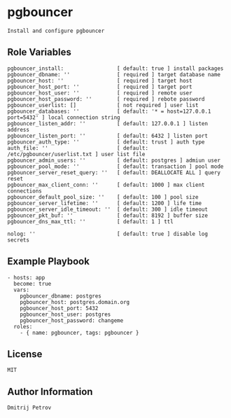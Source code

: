 pgbouncer
=========

    Install and configure pgbouncer

Role Variables
--------------

    pgbouncer_install:                 [ default: true ] install packages
    pgbouncer_dbname: ''               [ required ] target database name 
    pgbouncer_host: ''                 [ required ] target host
    pgbouncer_host_port: ''            [ required ] target port
    pgbouncer_host_user: ''            [ required ] remote user
    pgbouncer_host_password: ''        [ required ] rebote password
    pgbouncer_userlist: []             [ not required ] user list 
    pgbouncer_databases: ''            [ default: '* = host=127.0.0.1 port=5432' ] local connection string
    pgbouncer_listen_addr: ''          [ default: 127.0.0.1 ] listen address
    pgbouncer_listen_port: ''          [ default: 6432 ] listen port
    pgbouncer_auth_type: ''            [ default: trust ] auth type
    auth_file: ''                      [ default: /etc/pgbouncer/userlist.txt ] user list file 
    pgbouncer_admin_users: ''          [ default: postgres ] admiun user
    pgbouncer_pool_mode: ''            [ default: transaction ] pool mode
    pgbouncer_server_reset_query: ''   [ default: DEALLOCATE ALL ] query reset
    pgbouncer_max_client_conn: ''      [ default: 1000 ] max client connections
    pgbouncer_default_pool_size: ''    [ default: 100 ] pool size
    pgbouncer_server_lifetime: ''      [ default: 1200 ] life time
    pgbouncer_server_idle_timeout: ''  [ default: 300 ] idle timeout
    pgbouncer_pkt_buf: ''              [ default: 8192 ] buffer size
    pgbouncer_dns_max_ttl: ''          [ default: 1 ] ttl
    
    nolog: ''                          [ default: true ] disable log secrets

Example Playbook
----------------

    - hosts: app
      become: true
      vars:
        pgbouncer_dbname: postgres 
        pgbouncer_host: postgres.domain.org
        pgbouncer_host_port: 5432
        pgbouncer_host_user: postgres
        pgbouncer_host_password: changeme
      roles:
        - { name: pgbouncer, tags: pgbouncer }

License
-------

    MIT

Author Information
------------------

    Dmitrij Petrov
